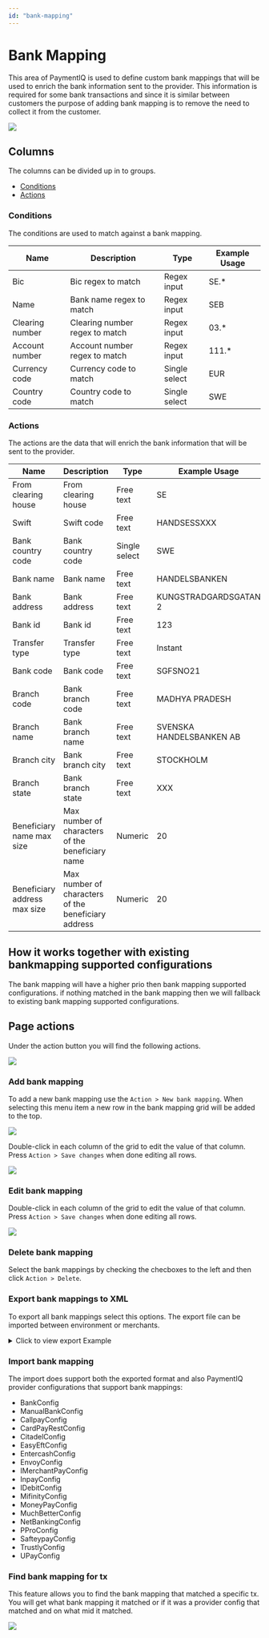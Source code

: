 ```yaml
---
id: "bank-mapping"
---
```


# Bank Mapping

This area of PaymentIQ is used to define custom bank mappings that will be used to enrich the bank information sent to the provider. This information is required for some bank transactions and since it is similar between customers the purpose of adding bank mapping is to remove the need to collect it from the customer.

![](/img/settingsandadmin/AdminBankMapping/1.png)

## Columns

The columns can be divided up in to groups. 
* [Conditions](conditionsandactions#conditions)
* [Actions](conditionsandactions#actions)

### Conditions

The conditions are used to match against a bank mapping.

| Name            | Description                   | Type                    | Example Usage                |
|-----------------|-------------------------------|-------------------------|------------------------------|
| Bic             | Bic regex to match            | Regex input             | SE.*                         |
| Name            | Bank name regex to match      | Regex input             | SEB                          |
| Clearing number | Clearing number regex to match| Regex input             | 03.*|73.*                    |
| Account number  | Account number regex to match | Regex input             | 111.*                        |
| Currency code   | Currency code to match        | Single select           | EUR                          |
| Country code    | Country code to match         | Single select           | SWE                          |

### Actions

The actions are the data that will enrich the bank information that will be sent to the provider.

| Name                         | Description                                        | Type                    | Example Usage                |
|------------------------------|----------------------------------------------------|-------------------------|------------------------------|
| From clearing house          | From clearing house                                | Free text               | SE                           |
| Swift                        | Swift code                                         | Free text               | HANDSESSXXX                  |
| Bank country code            | Bank country code                                  | Single select           | SWE                          |
| Bank name                    | Bank name                                          | Free text               | HANDELSBANKEN                |
| Bank address                 | Bank address                                       | Free text               | KUNGSTRADGARDSGATAN 2        |
| Bank id                      | Bank id                                            | Free text               | 123                          |
| Transfer type                | Transfer type                                      | Free text               | Instant                      |
| Bank code                    | Bank code                                          | Free text               | SGFSNO21                     |
| Branch code                  | Bank branch code                                   | Free text               | MADHYA PRADESH               |
| Branch name                  | Bank branch name                                   | Free text               | SVENSKA HANDELSBANKEN AB     |
| Branch city                  | Bank branch city                                   | Free text               | STOCKHOLM                    |
| Branch state                 | Bank branch state                                  | Free text               | XXX                          |
| Beneficiary name max size    | Max number of characters of the beneficiary name   | Numeric                 | 20                           |
| Beneficiary address max size | Max number of characters of the beneficiary address| Numeric                 | 20                           |

## How it works together with existing bankmapping supported configurations

The bank mapping will have a higher prio then bank mapping supported configurations. if nothing matched in the bank mapping then we will fallback to existing bank mapping supported configurations. 

## Page actions

Under the action button you will find the following actions.

![](/img/settingsandadmin/AdminBankMapping/2.png)

### Add bank mapping

To add a new bank mapping use the `Action > New bank mapping`. When selecting this menu item a new row in the bank mapping grid will be added to the top.

![](/img/settingsandadmin/AdminBankMapping/6.png)

Double-click in each column of the grid to edit the value of that column. Press `Action > Save changes` when done editing all rows.

![](/img/settingsandadmin/AdminBankMapping/3.png)

### Edit bank mapping

Double-click in each column of the grid to edit the value of that column. Press `Action > Save changes` when done editing all rows.

![](/img/settingsandadmin/AdminBankMapping/4.png)

### Delete bank mapping

Select the bank mappings by checking the checboxes to the left and then click `Action > Delete`. 

### Export bank mappings to XML

To export all bank mappings select this options. The export file can be imported between environment or merchants.

<details><summary>Click to view export Example</summary>
<p>

```xml
<list>
  <bankMapping>
    <clearingNumber>03.*|73.*</clearingNumber>
    <countryCode>AUS</countryCode>
    <swift>WPACAU2SXXX</swift>
    <bankName>Westpac Banking Corporation</bankName>
  </bankMapping>
  <bankMapping>
    <clearingNumber>06.*|76.*</clearingNumber>
    <countryCode>AUS</countryCode>
    <swift>CTBAAU2SXXX</swift>
    <bankName>Commonwealth Bank of Australia</bankName>
  </bankMapping>
  <bankMapping>
    <clearingNumber>08.*|78.*</clearingNumber>
    <countryCode>AUS</countryCode>
    <swift>NATAAU3303M</swift>
    <bankName>National Australia Bank</bankName>
  </bankMapping>
</list>
```
</p>
</details>

### Import bank mapping

The import does support both the exported format and also PaymentIQ provider configurations that support bank mappings: 

* BankConfig
* ManualBankConfig
* CallpayConfig
* CardPayRestConfig
* CitadelConfig
* EasyEftConfig
* EntercashConfig
* EnvoyConfig
* IMerchantPayConfig
* InpayConfig
* IDebitConfig
* MifinityConfig
* MoneyPayConfig
* MuchBetterConfig
* NetBankingConfig
* PProConfig
* SafteypayConfig
* TrustlyConfig
* UPayConfig

### Find bank mapping for tx

This feature allows you to find the bank mapping that matched a specific tx. You will get what bank mapping it matched or if it was a provider config that matched and on what mid it matched.

![](/img/settingsandadmin/AdminBankMapping/5.png)